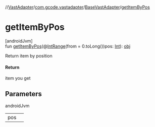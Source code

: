 //[VastAdapter](../../../index.md)/[com.gcode.vastadapter](../index.md)/[BaseVastAdapter](index.md)/[getItemByPos](get-item-by-pos.md)

# getItemByPos

[androidJvm]\
fun [getItemByPos](get-item-by-pos.md)(@[IntRange](https://developer.android.com/reference/kotlin/androidx/annotation/IntRange.html)(from = 0.toLong())pos: [Int](https://kotlinlang.org/api/latest/jvm/stdlib/kotlin/-int/index.html)): [obj](index.md)

Return item by position

#### Return

item you get

## Parameters

androidJvm

| | |
|---|---|
| pos |  |

